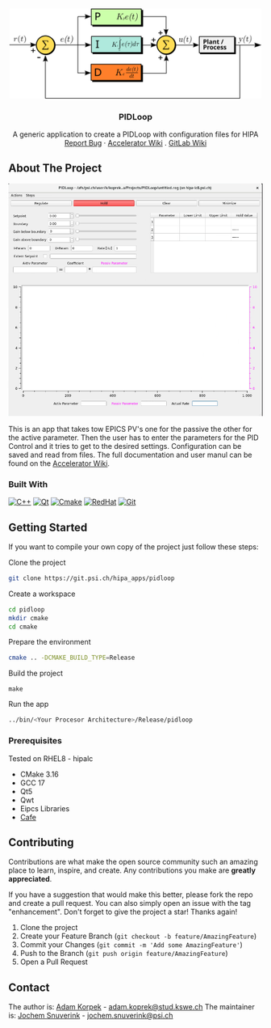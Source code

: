 <a name="readme-top"></a>

<br />
<div align="center">
  <a href="https://git.psi.ch/hipa_apps/pidloop">
    <img src="docs/logo.svg" alt="Logo" width="500px">
  </a>

<h3 align="center">PIDLoop</h3>

<p align="center">
    A generic application to create a PIDLoop with configuration files for HIPA
    <br />
    <a href="https://git.psi.ch/koprek_a/pidloop/-/issues/new">Report Bug</a>
    ·
    <a href="https://acceleratorwiki.psi.ch/wiki/PID_Loop">Accelerator Wiki</a>
    .
    <a href="https://git.psi.ch/koprek_a/pidloop/-/wikis/PID-from-Mezger-(pidControl)">GitLab Wiki</a>
  </p>
</div>

## About The Project

<p align="center">
  <img src="docs/screenshot.png" alt="Screenshot"/>
</p>

This is an app that takes tow EPICS PV's one for the passive the other for the active parameter. Then the user
has to enter the parameters for the PID Control and it tries to get to the desired settings. Configuration can
be saved and read from files. The full documentation and user manul can be found on the [Accelerator Wiki](https://git.psi.ch/koprek_a/pidloop/-/wikis/PID-from-Mezger-(pidControl)).

### Built With

[![C++](https://img.shields.io/badge/C%2B%2B-00599C?style=for-the-badge&logo=c%2B%2B&logoColor=white)](#)
[![Qt](https://img.shields.io/badge/Qt-41CD52?style=for-the-badge&logo=qt&logoColor=white)](#)
[![Cmake](https://img.shields.io/badge/CMake-064F8C?style=for-the-badge&logo=cmake&logoColor=white)](#)
[![RedHat](https://img.shields.io/badge/Red%20Hat-EE0000?style=for-the-badge&logo=redhat&logoColor=white)](#)
[![Git](https://img.shields.io/badge/GIT-E44C30?style=for-the-badge&logo=git&logoColor=white)](#)

## Getting Started

If you want to compile your own copy of the project just follow these steps:

Clone the project

```bash
git clone https://git.psi.ch/hipa_apps/pidloop
```

Create a workspace

```bash
cd pidloop
mkdir cmake
cd cmake
```

Prepare the environment

```bash
cmake .. -DCMAKE_BUILD_TYPE=Release
```

Build the project

```
make
```

Run the app

```bash
../bin/<Your Procesor Architecture>/Release/pidloop
```

### Prerequisites

Tested on RHEL8 - hipalc

- CMake 3.16
- GCC 17
- Qt5
- Qwt
- Eipcs Libraries
- [Cafe](https://git.psi.ch/cafe)

## Contributing

Contributions are what make the open source community such an amazing place to learn, inspire, and create. Any contributions you make are **greatly appreciated**.

If you have a suggestion that would make this better, please fork the repo and create a pull request. You can also simply open an issue with the tag "enhancement".
Don't forget to give the project a star! Thanks again!

1. Clone the project
2. Create your Feature Branch (`git checkout -b feature/AmazingFeature`)
3. Commit your Changes (`git commit -m 'Add some AmazingFeature'`)
4. Push to the Branch (`git push origin feature/AmazingFeature`)
5. Open a Pull Request

## Contact

The author is: [Adam Korpek](https://github.com/adkoprek) - adam.koprek@stud.kswe.ch
The maintainer is: [Jochem Snuverink](https://www.psi.ch/de/people/jochem-snuverink) - jochem.snuverink@psi.ch
